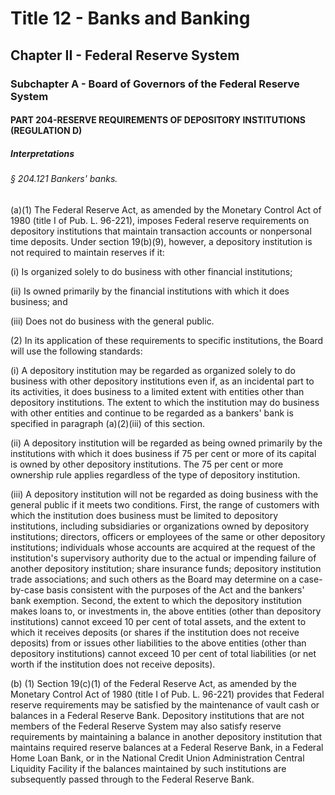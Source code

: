 
# Title 12 - Banks and Banking
## Chapter II - Federal Reserve System
### Subchapter A - Board of Governors of the Federal Reserve System
#### PART 204-RESERVE REQUIREMENTS OF DEPOSITORY INSTITUTIONS (REGULATION D)
##### Interpretations
###### § 204.121 Bankers' banks.

(a)(1) The Federal Reserve Act, as amended by the Monetary Control Act of 1980 (title I of Pub. L. 96-221), imposes Federal reserve requirements on depository institutions that maintain transaction accounts or nonpersonal time deposits. Under section 19(b)(9), however, a depository institution is not required to maintain reserves if it:

(i) Is organized solely to do business with other financial institutions;

(ii) Is owned primarily by the financial institutions with which it does business; and

(iii) Does not do business with the general public.

(2) In its application of these requirements to specific institutions, the Board will use the following standards:

(i) A depository institution may be regarded as organized solely to do business with other depository institutions even if, as an incidental part to its activities, it does business to a limited extent with entities other than depository institutions. The extent to which the institution may do business with other entities and continue to be regarded as a bankers' bank is specified in paragraph (a)(2)(iii) of this section.

(ii) A depository institution will be regarded as being owned primarily by the institutions with which it does business if 75 per cent or more of its capital is owned by other depository institutions. The 75 per cent or more ownership rule applies regardless of the type of depository institution.

(iii) A depository institution will not be regarded as doing business with the general public if it meets two conditions. First, the range of customers with which the institution does business must be limited to depository institutions, including subsidiaries or organizations owned by depository institutions; directors, officers or employees of the same or other depository institutions; individuals whose accounts are acquired at the request of the institution's supervisory authority due to the actual or impending failure of another depository institution; share insurance funds; depository institution trade associations; and such others as the Board may determine on a case-by-case basis consistent with the purposes of the Act and the bankers' bank exemption. Second, the extent to which the depository institution makes loans to, or investments in, the above entities (other than depository institutions) cannot exceed 10 per cent of total assets, and the extent to which it receives deposits (or shares if the institution does not receive deposits) from or issues other liabilities to the above entities (other than depository institutions) cannot exceed 10 per cent of total liabilities (or net worth if the institution does not receive deposits).

(b) (1) Section 19(c)(1) of the Federal Reserve Act, as amended by the Monetary Control Act of 1980 (title I of Pub. L. 96-221) provides that Federal reserve requirements may be satisfied by the maintenance of vault cash or balances in a Federal Reserve Bank. Depository institutions that are not members of the Federal Reserve System may also satisfy reserve requirements by maintaining a balance in another depository institution that maintains required reserve balances at a Federal Reserve Bank, in a Federal Home Loan Bank, or in the National Credit Union Administration Central Liquidity Facility if the balances maintained by such institutions are subsequently passed through to the Federal Reserve Bank.
